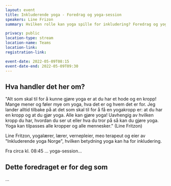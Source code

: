 ```yaml
---
layout: event
title: Inkluderende yoga - Foredrag og yoga-session
speakers: Line Frizon
summary: Hvilken rolle kan yoga spille for inkludering? Foredrag og yoga-session.

privacy: public
location-type: stream
location-name: Teams
location-link:
registration-link:

event-date: 2022-05-09T08:15
event-date-end: 2022-05-09T09:30
---
```

## Hva handler det her om?
"Alt som skal til for å kunne gjøre yoga er at du har et hode og en kropp! Mange mener og føler mye om yoga, hva det er og hvem det er for. Jeg lander alltid tilbake på at det som skal til for å få en yogakropp er: at du har en kropp og at du gjør yoga. Alle kan gjøre yoga! Uavhengig av hvilken kropp du har, hvordan du ser ut eller hva du tror på så kan du gjøre yoga. Yoga kan tilpasses alle kropper og alle mennesker." (Line Fritzon)

Line Fritzon, yogalærer, lærer, vernepleier, meo terapeut og eier av "Inkluderende yoga Norge",  hvilken betydning yoga kan ha for inkludering. 

Fra circa kl. 08:45 ... yoga-session...



## Dette foredraget er for deg som
...
